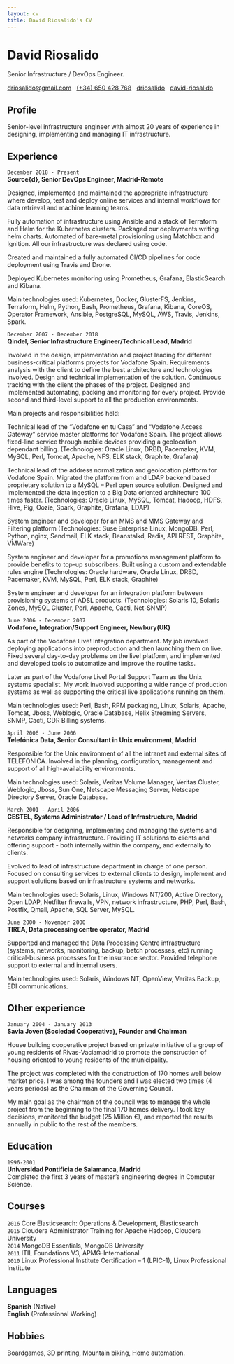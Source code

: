 ```yaml
---
layout: cv
title: David Riosalido's CV
---
```

# David Riosalido
Senior Infrastructure / DevOps Engineer.

<div id="webaddress">
  <a href="mailto:driosalido@gmail.com"><i class="fas fa-envelope"></i> driosalido@gmail.com</a> &nbsp;
  <a href="tel:+34650428768"><i class="fas fa-phone-square"></i> (+34) 650 428 768</a> &nbsp;
  <a href="https://github.com/driosalido"><i class="fab fa-github"></i> driosalido</a> &nbsp;
  <a href="https://www.linkedin.com/in/david-riosalido/"><i class="fab fa-linkedin"></i> david-riosalido</a> &nbsp;
</div>

## Profile 
Senior-level infrastructure engineer with almost 20 years of experience in designing, implementing and managing IT infrastructure.

## Experience
`December 2018 - Present`  
**Source{d}, Senior DevOps Engineer, Madrid-Remote**

Designed, implemented and maintained the appropriate infrastructure where develop, test and deploy online services and internal workflows for data retrieval and machine learning teams. 

Fully automation of infrastructure using Ansible and a stack of Terraform and Helm for the Kubernetes clusters. Packaged our deployments writing helm charts. Automated of bare-metal provisioning using Matchbox and Ignition. All our infrastructure was declared using code.

Created and maintained a fully automated CI/CD pipelines for code deployment using Travis and Drone.

Deployed Kubernetes monitoring using Prometheus, Grafana, ElasticSearch and Kibana. 

Main technologies used: Kubernetes, Docker, GlusterFS, Jenkins, Terraform, Helm, Python, Bash, Prometheus, Grafana, Kibana, CoreOS, Operator Framework, Ansible, PostgreSQL, MySQL, AWS, Travis, Jenkins, Spark.   

`December 2007 - December 2018`  
**Qindel, Senior Infrastructure Engineer/Technical Lead, Madrid** 

Involved in the design, implementation and project leading for different business-critical platforms projects for Vodafone Spain.
Requirements analysis with the client to define the best architecture and technologies involved. Design and technical implementation of the solution.
Continuous tracking with the client the phases of the project.
Designed and implemented automating, packing and monitoring for every project. 
Provide second and third-level support to all the production environments.

Main projects and responsibilities held:  


Technical lead of the “Vodafone en tu Casa” and “Vodafone Access Gateway” service master platforms for Vodafone Spain. The project allows fixed-line service through mobile devices providing a geolocation dependant billing. (Technologies: Oracle Linux, DRBD, Pacemaker, KVM, MySQL, Perl, Tomcat, Apache, NFS, ELK stack, Graphite, Grafana)  


Technical lead of the address normalization and geolocation platform for Vodafone Spain. Migrated the platform from and LDAP backend based proprietary solution to a MySQL – Perl open source solution. Designed and Implemented the data ingestion to a Big Data oriented architecture 100 times faster. (Technologies: Oracle Linux, MySQL, Tomcat, Hadoop, HDFS, Hive, Pig, Oozie, Spark, Graphite, Grafana, LDAP)  


System engineer and developer for an MMS and MMS Gateway and Filtering platform (Technologies: Suse Enterprise Linux, MongoDB, Perl, Python, nginx, Sendmail, ELK stack, Beanstalkd, Redis, API REST, Graphite, VMWare)  


System engineer and developer for a promotions management platform to provide benefits to top-up subscribers. Built using a custom and extendable rules engine (Technologies: Oracle hardware, Oracle Linux, DRBD, Pacemaker, KVM, MySQL, Perl, ELK stack, Graphite)  


System engineer and developer for an integration platform between provisioning systems of ADSL products. (Technologies: Solaris 10, Solaris Zones, MySQL Cluster, Perl, Apache, Cacti, Net-SNMP)  

`June 2006 - December 2007`  
**Vodafone, Integration/Support Engineer, Newbury(UK)** 

As part of the Vodafone Live! Integration department. My job involved deploying applications into preproduction and then launching them on live. Fixed several day-to-day problems on the live! platform, and implemented and developed tools to automatize and improve the routine tasks.

Later as part of the Vodafone Live! Portal Support Team as the Unix systems specialist. My work involved supporting a wide range of production systems as well as supporting the critical live applications running on them.

Main technologies used: Perl, Bash, RPM packaging, Linux, Solaris, Apache, Tomcat, Jboss, Weblogic, Oracle Database, Helix Streaming Servers, SNMP, Cacti, CDR Billing systems.  

`April 2006 - June 2006`  
**Telefónica Data, Senior Consultant in Unix environment, Madrid** 

Responsible for the Unix environment of all the intranet and external sites of TELEFONICA. Involved in the planning, configuration, management and support of all high-availability environments.

Main technologies used: Solaris, Veritas Volume Manager, Veritas Cluster, Weblogic, Jboss, Sun One, Netscape Messaging Server, Netscape Directory Server, Oracle Database.  

`March 2001 - April 2006`  
**CESTEL, Systems Administrator / Lead of Infrastructure, Madrid** 

Responsible for designing, implementing and managing the systems and networks company infrastructure. Providing IT solutions to clients and offering support - both internally within the company, and externally to clients.

Evolved to lead of infrastructure department in charge of one person. Focused on consulting services to external clients to design, implement and support solutions based on infrastructure systems and networks.

Main technologies used: Solaris, Linux, Windows NT/200, Active Directory, Open LDAP, Netfilter firewalls, VPN, network infrastructure, PHP, Perl, Bash, Postfix, Qmail, Apache, SQL Server, MySQL.  

`June 2000 - November 2000`  
**TIREA, Data processing centre operator, Madrid**  

Supported and managed the Data Processing Centre infrastructure (systems, networks, monitoring, backup, batch processes, etc) running critical-business processes for the insurance sector. Provided telephone support to external and internal users.

Main technologies used: Solaris, Windows NT, OpenView, Veritas Backup, EDI communications. 

## Other experience
`January 2004 - January 2013`  
**Savia Joven (Sociedad Cooperativa), Founder and Chairman** 

House building cooperative project based on private initiative of a group of young residents of Rivas-Vaciamadrid to promote the construction of housing oriented to young residents of the municipality.

The project was completed with the construction of 170 homes well below market price.
I was among the founders and I was elected two times (4 years periods) as the Chairman of the Governing Council.

My main goal as the chairman of the council was to manage the whole project from the beginning to the final 170 homes delivery. I took key decisions, monitored the budget (25 Million €), and reported the results annually in public to the rest of the members.

## Education  
  
`1996-2001`  
**Universidad Pontificia de Salamanca, Madrid**  
Completed the first 3 years of master’s engineering degree in Computer Science.

## Courses

`2016` Core Elasticsearch: Operations & Development, Elasticsearch  
`2015` Cloudera Administrator Training for Apache Hadoop, Cloudera University  
`2014` MongoDB Essentials, MongoDB University  
`2011` ITIL Foundations V3, APMG-International  
`2010` Linux Professional Institute Certification – 1 (LPIC-1), Linux Professional Institute  

## Languages  

**Spanish** (Native)  
**English** (Professional Working)

Hobbies
-------

Boardgames, 3D printing, Mountain biking, Home automation.

<!-- ### Footer

Last updated: November 2019 -->
